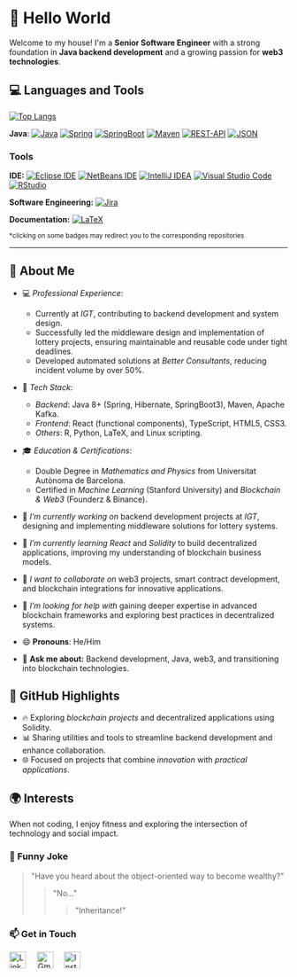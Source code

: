# 👋 Hello World
Welcome to my house! I'm a **Senior Software Engineer** with a strong foundation in **Java backend development** and a growing passion for **web3 technologies**.

## 💻 Languages and Tools 

[![Top Langs](https://github-readme-stats.vercel.app/api/top-langs/?username=pautib&layout=compact&langs_count=8)](https://github.com/pautib)
<!-- ![pautib's GitHub stats](https://github-readme-stats.vercel.app/api?username=pautib&count_private=true&show_icons=true&theme=merko) -->


__Java__:
  [![Java](https://img.shields.io/badge/Java-orange?style=flat&logo=java&logoColor=white&link=https://github.com/pautib/HumanResources)](https://github.com/pautib/HumanResources)
  [![Spring](https://img.shields.io/badge/-Spring-lightgray?style=flat&logo=spring&link=https://github.com/pautib/HumanResources)](https://github.com/pautib/HumanResources)
  [![SpringBoot](https://img.shields.io/badge/-Spring_Boot-black?style=flat&logo=springboot)]()
  [![Maven](https://img.shields.io/badge/Maven-C71A36?style=flat&logo=apache-maven&link=https://github.com/pautib/HumanResources)](https://github.com/pautib/HumanResources)
  [![REST-API](https://img.shields.io/badge/REST-API-lightblue?style=flat&logo=rest-api&link=https://github.com/pautib/HumanResources)](https://github.com/pautib/HumanResources)
  [![JSON](https://img.shields.io/badge/-JSON-lightgray?style=flat&logo=json)]()
<!-- 
  [![Gradle](https://img.shields.io/badge/Gradle-02303A?style=flat&logo=gradle&link=hhttps://github.com/Quananhle/Java-Web-Developer)](https://github.com/Quananhle/Java-Web-Developer)
  [![XML](https://img.shields.io/badge/-XML-orange?style=flat&logo=xml&link=https://github.com/Quananhle/Java-Web-Developer)](https://github.com/Quananhle/Java-Web-Developer)
  [![JSON](https://img.shields.io/badge/-JSON-lightgray?style=flat&logo=json&link=https://github.com/Quananhle/Java-Web-Developer)](https://github.com/Quananhle/Java-Web-Developer)
-->

### Tools

**IDE:**
[![Eclipse IDE](https://img.shields.io/badge/-darkblue?style=flat&logo=Eclipse-IDE&logoColor=white)]()
[![NetBeans IDE](https://img.shields.io/badge/-1B6AC6?style=flat&logo=Apache-NetBeans-IDE&logoColor=white)]()
[![IntelliJ IDEA](https://img.shields.io/badge/-red?style=flat&logo=IntelliJ-IDEA&logoColor=white)]()
[![Visual Studio Code](https://img.shields.io/badge/VS%20Code-007ACC?logo=visualstudiocode&logoColor=fff&style=plastic)]()
[![RStudio](https://img.shields.io/badge/RStudio-blue?style=plastic&logo=r)]()
 <!--[![Docker](https://img.shields.io/badge/-2496ED?style=flat&logo=Docker&logoColor=white)]() -->

**Software Engineering:**
[![Jira](https://img.shields.io/badge/-Jira-0052CC?style=flat&logo=jira&logoColor=white)]()

**Documentation:**
[![LaTeX](https://img.shields.io/badge/-LaTeX-008080?style=flat&logo=latex&logoColor=white&link=https://github.com/pautib/CV_English)](https://github.com/pautib/CV_English)

<sup>*clicking on some badges may redirect you to the corresponding repositories</sup>

---
<!--
### 👀 Active Repo
[![ReadMe Card](https://github-readme-stats.vercel.app/api/pin/?username=Quananhle&repo=Data-Structure-and-Algorithms&theme=radical "AData-Structure-and-Algorithms")](https://github.com/Quananhle/Data-Structure-and-Algorithms)
[![ReadMe Card](https://github-readme-stats.vercel.app/api/pin/?username=Quananhle&repo=OOP-and-Android-App-Development&theme=highcontrast "Android-Applications-Development")](https://github.com/Quananhle/OOP-and-Android-App-Development)
-->
<!--
### 🏆 Github Status
![Top Used Language](https://github-readme-stats.vercel.app/api/top-langs/?username=pautib&show_icons=true&theme=tokyonight&hide_border=true)
![My Github Status](https://github-readme-stats.vercel.app/api?username=pautib&show_icons=true&theme=shades-of-purple&hide_border=true)
-->
 
## 🌟 About Me  
- 💻 *Professional Experience*:  
  - Currently at *IGT*, contributing to backend development and system design.  
  - Successfully led the middleware design and implementation of lottery projects, ensuring maintainable and reusable code under tight deadlines.  
  - Developed automated solutions at *Better Consultants*, reducing incident volume by over 50%.

- 🔗 *Tech Stack*:  
  - *Backend*: Java 8+ (Spring, Hibernate, SpringBoot3), Maven, Apache Kafka.  
  - *Frontend*: React (functional components), TypeScript, HTML5, CSS3.  
  - *Others*: R, Python, LaTeX, and Linux scripting.  

- 🎓 *Education & Certifications*:  
  - Double Degree in *Mathematics and Physics* from Universitat Autònoma de Barcelona.  
  - Certified in *Machine Learning* (Stanford University) and *Blockchain & Web3* (Founderz & Binance).
 
 - 🔭 *I’m currently working on* backend development projects at *IGT*, designing and implementing middleware solutions for lottery systems.
 
- 🌱 *I’m currently learning* *React* and *Solidity* to build decentralized applications, improving my understanding of blockchain business models. 

- 👯 *I want to collaborate on* web3 projects, smart contract development, and blockchain integrations for innovative applications.

- 🤔 *I’m looking for help with* gaining deeper expertise in advanced blockchain frameworks and exploring best practices in decentralized systems.
  
- 😄 **Pronouns**: He/Him

- 💬 **Ask me about:** Backend development, Java, web3, and transitioning into blockchain technologies.

## 🚀 GitHub Highlights  
- 🔥 Exploring *blockchain projects* and decentralized applications using Solidity.  
- 📊 Sharing utilities and tools to streamline backend development and enhance collaboration.  
- 🌐 Focused on projects that combine *innovation* with *practical applications*.  

## 🌍 Interests  
When not coding, I enjoy fitness and exploring the intersection of technology and social impact.

### :volcano: Funny Joke

> "Have you heard about the object-oriented way to become wealthy?"
>> "No..."
>>> "Inheritance!"


### 📫 Get in Touch  
<!--Feel free to explore my repositories or connect with me on [LinkedIn](https://www.linkedin.com/in/pau-torres-i-bravo). -->
<a href="https://www.linkedin.com/in/pautib/"><img src="https://www.vectorlogo.zone/logos/linkedin/linkedin-icon.svg" width="30px" alt="LinkedIn"></a>
&nbsp; &nbsp;
<a href="mailto:entimos34@gmail.com"><img src="https://www.vectorlogo.zone/logos/gmail/gmail-icon.svg" width="30px" alt="Gmail"></a> 
&nbsp; &nbsp;
<a href="https://www.instagram.com/pautib/"><img src="https://www.vectorlogo.zone/logos/instagram/instagram-icon.svg" width="30px" alt="Instagram"></a> 
&nbsp; &nbsp;


